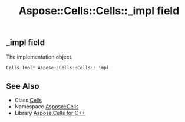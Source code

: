 ﻿---
title: Aspose::Cells::Cells::_impl field
linktitle: _impl
second_title: Aspose.Cells for C++ API Reference
description: 'Aspose::Cells::Cells::_impl field. The implementation object in C++.'
type: docs
weight: 14000
url: /cpp/aspose.cells/cells/_impl/
---
## _impl field


The implementation object.

```cpp
Cells_Impl* Aspose::Cells::Cells::_impl
```

## See Also

* Class [Cells](../)
* Namespace [Aspose::Cells](../../)
* Library [Aspose.Cells for C++](../../../)
